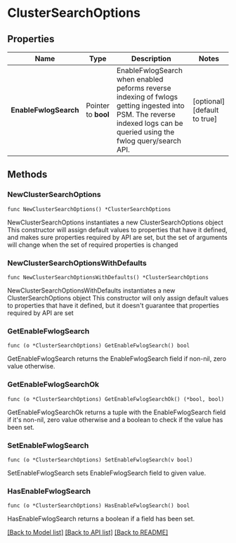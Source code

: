 # ClusterSearchOptions

## Properties

Name | Type | Description | Notes
------------ | ------------- | ------------- | -------------
**EnableFwlogSearch** | Pointer to **bool** | EnableFwlogSearch when enabled peforms reverse indexing of fwlogs getting ingested into PSM. The reverse indexed logs can be queried using the fwlog query/search API. | [optional] [default to true]

## Methods

### NewClusterSearchOptions

`func NewClusterSearchOptions() *ClusterSearchOptions`

NewClusterSearchOptions instantiates a new ClusterSearchOptions object
This constructor will assign default values to properties that have it defined,
and makes sure properties required by API are set, but the set of arguments
will change when the set of required properties is changed

### NewClusterSearchOptionsWithDefaults

`func NewClusterSearchOptionsWithDefaults() *ClusterSearchOptions`

NewClusterSearchOptionsWithDefaults instantiates a new ClusterSearchOptions object
This constructor will only assign default values to properties that have it defined,
but it doesn't guarantee that properties required by API are set

### GetEnableFwlogSearch

`func (o *ClusterSearchOptions) GetEnableFwlogSearch() bool`

GetEnableFwlogSearch returns the EnableFwlogSearch field if non-nil, zero value otherwise.

### GetEnableFwlogSearchOk

`func (o *ClusterSearchOptions) GetEnableFwlogSearchOk() (*bool, bool)`

GetEnableFwlogSearchOk returns a tuple with the EnableFwlogSearch field if it's non-nil, zero value otherwise
and a boolean to check if the value has been set.

### SetEnableFwlogSearch

`func (o *ClusterSearchOptions) SetEnableFwlogSearch(v bool)`

SetEnableFwlogSearch sets EnableFwlogSearch field to given value.

### HasEnableFwlogSearch

`func (o *ClusterSearchOptions) HasEnableFwlogSearch() bool`

HasEnableFwlogSearch returns a boolean if a field has been set.


[[Back to Model list]](../README.md#documentation-for-models) [[Back to API list]](../README.md#documentation-for-api-endpoints) [[Back to README]](../README.md)


